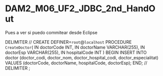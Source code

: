 # DAM2_M06_UF2_JDBC_2nd_HandOut
Pues a ver si puedo commitear desde Eclipse

DELIMITER //
CREATE DEFINER=`root`@`localhost` PROCEDURE `CreateDoctor`(
    IN doctorCode INT,
    IN doctorName VARCHAR(255),
    IN doctorEsp VARCHAR(255),
    IN hospitalCode INT
)
BEGIN
    INSERT INTO doctor (doctor_codi, doctor_nom, doctor_hospital_codi, doctor_especialitat)
    VALUES (doctorCode, doctorName, hospitalCode, doctorEsp);
END;
//
DELIMITER ;

